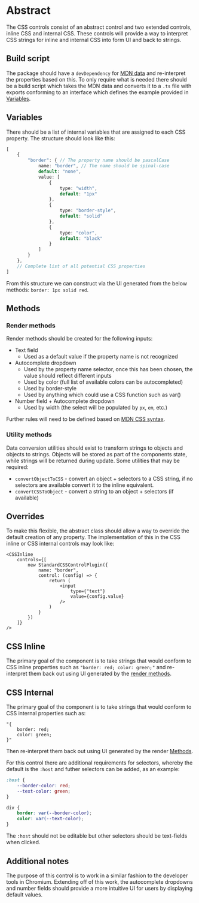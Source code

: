# Abstract

The CSS controls consist of an abstract control and two extended controls, inline CSS and internal CSS. These controls will provide a way to interpret CSS strings for inline and internal CSS into form UI and back to strings.

## Build script

The package should have a `devDependency` for [MDN data](https://www.npmjs.com/package/mdn-data) and re-interpret the properties based on this. To only require what is needed there should be a build script which takes the MDN data and converts it to a `.ts` file with exports conforming to an interface which defines the example provided in [Variables](#variables).

## Variables

There should be a list of internal variables that are assigned to each CSS property. The structure should look like this:

```typescript
[
    {
        "border": { // The property name should be pascalCase
            name: "border", // The name should be spinal-case
            default: "none",
            value: [
                {
                    type: "width",
                    default: "1px"
                },
                {
                    type: "border-style",
                    default: "solid"
                },
                {
                    type: "color",
                    default: "black"
                }
            ]
        }
    },
    // Complete list of all potential CSS properties
]
```

From this structure we can construct via the UI generated from the below methods: `border: 1px solid red`.

## Methods

### Render methods

Render methods should be created for the following inputs:
- Text field
    - Used as a default value if the property name is not recognized
- Autocomplete dropdown
    - Used by the property name selector, once this has been chosen, the value should reflect different inputs
    - Used by color (full list of available colors can be autocompleted)
    - Used by border-style
    - Used by anything which could use a CSS function such as var()
- Number field + Autocomplete dropdown
    - Used by width (the select will be populated by `px`, `em`, etc.)

Further rules will need to be defined based on [MDN CSS syntax](https://github.com/mdn/data/blob/master/css/syntaxes.json).

### Utility methods

Data conversion utilities should exist to transform strings to objects and objects to strings. Objects will be stored as part of the components state, while strings will be returned during update.
Some utilities that may be required:
- `convertObjectToCSS` - convert an object + selectors to a CSS string, if no selectors are available convert it to the inline equivalent.
- `convertCSSToObject` - convert a string to an object + selectors (if available)

## Overrides

To make this flexible, the abstract class should allow a way to override the default creation of any property. The implementation of this in the CSS inline or CSS internal controls may look like:

```tsx
<CSSInline
    controls={[
        new StandardCSSControlPlugin({
            name: "border",
            control: (config) => {
                return (
                    <input
                        type={"text"}
                        value={config.value}
                    />
                )
            }
        })
    ]}
/>
```

## CSS Inline

The primary goal of the component is to take strings that would conform to CSS inline properties such as `"border: red; color: green;"` and re-interpret them back out using UI generated by the [render methods](#render-methods).

## CSS Internal

The primary goal of the component is to take strings that would conform to CSS internal properties such as:

```
"{
    border: red;
    color: green;
}"
```

Then re-interpret them back out using UI generated by the render [Methods](#methods).

For this control there are additional requirements for selectors, whereby the default is the `:host` and futher selectors can be added, as an example:

```css
:host {
    --border-color: red;
    --text-color: green;
}

div {
    border: var(--border-color);
    color: var(--text-color);
}
```

The `:host` should not be editable but other selectors should be text-fields when clicked.

## Additional notes

The purpose of this control is to work in a similar fashion to the developer tools in Chromium. Extending off of this work, the autocomplete dropdowns and number fields should provide a more intuitive UI for users by displaying default values.
